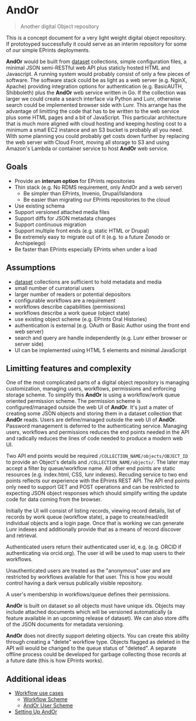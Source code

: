 
# AndOr

> <span class="red">An</span>other <span class="red">d</span>igital <span class="red">O</span>bject <span class="red">r</span>epository

This is a concept document for a very light weight digital object
repository. If prototoyped successfully it could serve as an 
interim repository for some of our simple EPrints deployments. 

**AndOr** would be built from [dataset](https://caltechlibrary.github.io/dataset) collections, simple  configuration files, a minimal JSON
semi-RESTful web API plus staticly hosted HTML and Javascript.
A running system would probably consist of only a few pieces of
software. The software stack could be as light as a web server
(e.g. NginX, Apache) providing integration options for authentication 
(e.g. BasicAUTH, Shibboleth) plus the **AndOr** web service 
written in Go. If the collection was larger we could create
a search interface via Python and Lunr, otherwise search could be
implemented browser side with Lunr.  This arrange has the advantage 
of limitting the code that has to be written to the web service 
plus some HTML pages and a bit of JavaScript.  This particular 
architecture that is much more aligned with cloud hosting and 
keeping hosting cost to a minimum a small EC2 instance and an S3 bucket 
is probably all you need.  With some planning you could probably get 
costs down further by replacing the web server with Cloud Front,
moving all storage to S3 and using Amazon's Lambda or container 
service to host **AndOr** web service.


## Goals

+ Provide an __interum option__ for EPrints repositories
+ Thin stack (e.g. No RDMS requirement, only AndOr and a web server)
    + Be simpler than EPrints, Invenio, Drupal/Islandora
    + Be easier than migrating our EPrints repositories to the cloud
+ Use existing schema
+ Support versioned attached media files
+ Support diffs for JSON metadata changes
+ Support continuous migration
+ Support multiple front ends (e.g. static HTML or Drupal)
+ Be extremely easy to migrate out of it (e.g. to a future Zenodo or Archipelego)
+ Be faster than EPrints especially EPrints when under a load


## Assumptions

+ [dataset](https://github.com/caltechlibrary/dataset) collections are sufficient to hold metadata and media
+ small number of curratorial users
+ larger number of readers or potential depositors
+ configurable workflows are a requirement
+ workflows describe capabilities (permissions)
+ workflows describe a work queue (object state)
+ use existing object scheme (e.g. EPrints Oral Histories)
+ authentication is external (e.g. OAuth or Basic Author using the front end web server)
+ search and query are handle independently (e.g. Lunr either browser or server side)
+ UI can be implemented using HTML 5 elements and minimal JavaScript 


## Limitting features and complexity

One of the most complicated parts of a digital object repository
is managing customization,  managing users, workflows, permissions 
and enforcing storage scheme.  To simplify this **AndOr** is 
using a workflow/work queue oriented permission scheme. The permission 
scheme is configured/managed outside the web UI of **AndOr**. It's
just a mater of creating some JSON objects and storing them in a
dataset collection that **AndOr** reads.  Users are define/managed 
outside the web UI of **AndOr**.  Password management is deferred 
to the authenticating service.  Managing users, workflows and 
permissions reduces the end points needed in the API and radically 
reduces the lines of code needed to produce a modern web UI.

Two API end points would be required `/COLLECTION_NAME/objects/OBJECT_ID` 
to provide an Object's details and `/COLLECTION_NAME/objects/`. The
later may accept a filter by queue/workflow name. All other end 
points are static resources (e.g. index.html, CSS, lunr indexes). 
Recuding service to two end points reflects our experience with 
the EPrints REST API.  The API end points only need to support GET
and POST operations and can be restricted to expecting JSON
object responses which should simplify writing the update code 
for data coming from the browser.

Initially the UI will consist of listing records, viewing record 
details, list of records by work queue (workflow state), 
a page to create/read/edit individual objects and a login page.
Once that is working we can generate Lunr indexes and additionally
provide that as a means of record discover and retrieval.

Authenticated users return their authenticated user id, e.g. 
(e.g.  ORCID if authenticating via orcid.org). The user id 
will be used to map users to their workflows. 

Unauthenticated users are treated as the "anonymous" user and
are restricted by workflows available for that user. This is how
you would control having a dark versus publically visible repository.

A user's membership in workflows/queue defines their permissions. 

**AndOr** is built on dataset so all objects must have unique ids. 
Objects may include attached documents which will be versioned 
automatically (a feature available in an upcoming release of
dataset).  We can also store diffs of the JSON documents for
metadata versioning.

**AndOr** does not directly support deleting objects. You can
create this ability through creating a "delete" workflow type.
Objects flagged as deleted in the API will would be changed to
the queue status of "deleted". A separate offline process could
be developed for garbage collecting those records at a future 
date (this is how EPrints works).

## Additional ideas

+ [Workflow use cases](docs/Workflow-Use-Cases.html)
    + [Workflow Scheme](docs/Workflow-Scheme.html)
    + [AndOr User Scheme](docs/User-Scheme.html)
+ [Setting Up AndOr](docs/Setting-up-AndOr.html)



